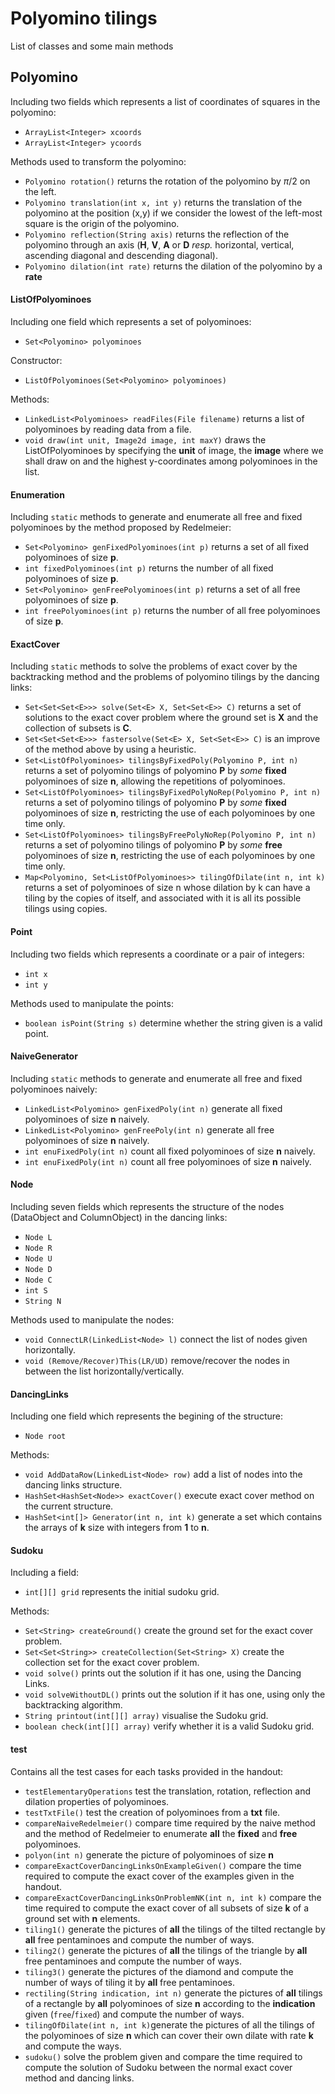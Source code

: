 # Polyomino tilings
List of classes and some main methods

## Polyomino
Including two fields which represents a list of coordinates of squares in the polyomino:
* ```ArrayList<Integer> xcoords``` 
* ```ArrayList<Integer> ycoords```

Methods used to transform the polyomino:
* ```Polyomino rotation()``` returns the rotation of the polyomino by $\pi/2$ on the left.
* ```Polyomino translation(int x, int y)``` returns the translation of the polyomino at the position (x,y) if we consider the lowest of the left-most square is the origin of the polyomino.
* ```Polyomino reflection(String axis)``` returns the reflection of the polyomino through an axis (**H**, **V**, **A** or **D** *resp.* horizontal, vertical, ascending diagonal and descending diagonal).
* ```Polyomino dilation(int rate)``` returns the dilation of the polyomino by a **rate**
####  ListOfPolyominoes
Including one field which represents a set of polyominoes:
* ```Set<Polyomino> polyominoes```

Constructor:
* ```ListOfPolyominoes(Set<Polyomino> polyominoes)```

Methods:
* ```LinkedList<Polyominoes> readFiles(File filename)``` returns a list of polyominoes by reading data from a file.
* ```void draw(int unit, Image2d image, int maxY)``` draws the ListOfPolyominoes by specifying the **unit** of image, the **image** where we shall draw on and the highest y-coordinates among polyominoes in the list.

#### Enumeration
Including ```static``` methods  to generate and enumerate all free and fixed polyominoes by the method proposed by Redelmeier:
* ```Set<Polyomino> genFixedPolyominoes(int p)```  returns a set of all fixed polyominoes of size **p**.
* ```int fixedPolyominoes(int p)``` returns the  number of all fixed polyominoes of size **p**.
* ```Set<Polyomino> genFreePolyominoes(int p)```  returns a set of all free polyominoes of size **p**.
* ```int freePolyominoes(int p)``` returns the  number of all free polyominoes of size **p**.

#### ExactCover

Including ```static``` methods to solve the problems of exact cover by the backtracking method and the problems of polyomino tilings by the dancing links:
* ```Set<Set<Set<E>>> solve(Set<E> X, Set<Set<E>> C)``` returns a set of solutions to the exact cover problem where the ground set is **X** and the collection of subsets is **C**.
* ```Set<Set<Set<E>>> fastersolve(Set<E> X, Set<Set<E>> C)``` is an improve of the method above by using a heuristic.
* ```Set<ListOfPolyominoes> tilingsByFixedPoly(Polyomino P, int n)``` returns a set of polyomino tilings of polyomino **P** by *some* **fixed** polyominoes of size **n**, allowing the repetitions of polyominoes.
* ```Set<ListOfPolyominoes> tilingsByFixedPolyNoRep(Polyomino P, int n)``` returns a set of polyomino tilings of polyomino **P** by *some* **fixed** polyominoes of size **n**, restricting the use of each polyominoes by one time only.
* ```Set<ListOfPolyominoes> tilingsByFreePolyNoRep(Polyomino P, int n)``` returns a set of polyomino tilings of polyomino **P** by *some* **free** polyominoes of size **n**, restricting the use of each polyominoes by one time only.
* ```Map<Polyomino, Set<ListOfPolyominoes>> tilingOfDilate(int n, int k)``` returns a set of polyominoes of size n whose dilation by k can have a tiling by the copies of itself, and associated with it is all its possible tilings using copies.

#### Point

Including two fields which represents a coordinate or a pair of integers:
* ```int x```
* ```int y```

Methods used to manipulate the points:
* ```boolean isPoint(String s)``` determine whether the string given is a valid point.


#### NaiveGenerator

Including ```static``` methods to generate and enumerate all free and fixed polyominoes naively:
* ```LinkedList<Polyomino> genFixedPoly(int n)``` generate all fixed polyominoes of size **n** naively.
* ```LinkedList<Polyomino> genFreePoly(int n)``` generate all free polyominoes of size **n** naively.
* ```int enuFixedPoly(int n)``` count all fixed polyominoes of size **n** naively.
* ```int enuFixedPoly(int n)``` count all free polyominoes of size **n** naively.

#### Node

Including seven fields which represents the structure of the nodes (DataObject and ColumnObject) in the dancing links:
* ```Node L```
* ```Node R```
* ```Node U```
* ```Node D```
* ```Node C```
* ```int S```
* ```String N```

Methods used to manipulate the nodes: 
* ```void ConnectLR(LinkedList<Node> l)``` connect the list of nodes given horizontally.
* ```void (Remove/Recover)This(LR/UD)``` remove/recover the nodes in between the list horizontally/vertically.

#### DancingLinks

Including one field which represents the begining of the structure:
* ```Node root```

Methods: 
* ```void AddDataRow(LinkedList<Node> row)``` add a list of nodes into the dancing links structure.
* ```HashSet<HashSet<Node>> exactCover()``` execute exact cover method on the current structure.
* ```HashSet<int[]> Generator(int n, int k)``` generate a set which contains the arrays of **k** size with integers from **1** to **n**.

#### Sudoku

Including a field:
* ```int[][] grid``` represents the initial sudoku grid.


Methods:
* ```Set<String> createGround()``` create the ground set for the exact cover problem.
* ```Set<Set<String>> createCollection(Set<String> X)``` create the collection set for the exact cover problem.
* ```void solve()``` prints out the solution if it has one, using the Dancing Links.
* ```void solveWithoutDL()``` prints out the solution if it has one, using only the backtracking algorithm.
* ```String printout(int[][] array)``` visualise the Sudoku grid.
* ```boolean check(int[][] array)``` verify whether it is a valid Sudoku grid.

#### test

Contains all the test cases for each tasks provided in the handout:
* ```testElementaryOperations``` test the translation, rotation, reflection and dilation properties of polyominoes.
* ```testTxtFile()``` test the creation of polyominoes from a **txt** file.
* ```compareNaiveRedelmeier()``` compare time required by the naive method and the method of Redelmeier to enumerate **all** the **fixed** and **free** polyominoes.
* ```polyon(int n)``` generate the picture of polyominoes of size **n**
* ```compareExactCoverDancingLinksOnExampleGiven()``` compare the time required to compute the exact cover of the examples given in the handout.
* ```compareExactCoverDancingLinksOnProblemNK(int n, int k)``` compare the time required to compute the exact cover of all subsets of size **k** of a ground set with **n** elements.
* ```tiling1()``` generate the pictures of **all** the tilings of the tilted rectangle by **all** free pentaminoes and compute the number of ways.
* ```tiling2()``` generate the pictures of **all** the tilings of the triangle by **all** free pentaminoes and compute the number of ways.
* ```tiling3()``` generate the pictures of the diamond and compute the number of ways of tiling it by **all** free pentaminoes.
* ```rectiling(String indication, int n)``` generate the pictures of **all** tilings of a rectangle by **all** polyominoes of size **n** according to the **indication** given (```free```/```fixed```) and compute the number of ways.
* ```tilingOfDilate(int n, int k)```generate the pictures of all the tilings of the polyominoes of size **n** which can cover their own dilate with rate **k** and compute the ways.
* ```sudoku()``` solve the problem given and compare the time required to compute the solution of Sudoku between the normal exact cover method and dancing links.


